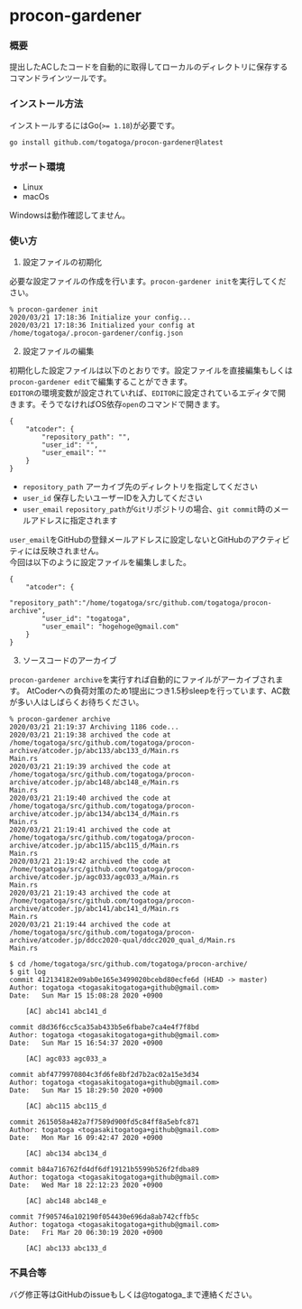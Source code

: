 # procon-gardener

### 概要
提出したACしたコードを自動的に取得してローカルのディレクトリに保存するコマンドラインツールです。

### インストール方法
インストールするにはGo(`>= 1.18`)が必要です。
```
go install github.com/togatoga/procon-gardener@latest
```

### サポート環境
- Linux
- macOs

Windowsは動作確認してません。

### 使い方

1. 設定ファイルの初期化

必要な設定ファイルの作成を行います。`procon-gardener init`を実行してください。
```
% procon-gardener init  
2020/03/21 17:18:36 Initialize your config...
2020/03/21 17:18:36 Initialized your config at  /home/togatoga/.procon-gardener/config.json
```

2. 設定ファイルの編集

初期化した設定ファイルは以下のとおりです。設定ファイルを直接編集もしくは`procon-gardener edit`で編集することができます。  
`EDITOR`の環境変数が設定されていれば、`EDITOR`に設定されているエディタで開きます。そうでなければOS依存`open`のコマンドで開きます。
```
{
	"atcoder": {
		"repository_path": "",
		"user_id": "",
		"user_email": ""
	}
}
```

- `repository_path` アーカイブ先のディレクトリを指定してください
- `user_id` 保存したいユーザーIDを入力してください
- `user_email` `repository_path`が`Git`リポジトリの場合、`git commit`時のメールアドレスに指定されます

`user_email`をGitHubの登録メールアドレスに設定しないとGitHubのアクティビティには反映されません。  
今回は以下のように設定ファイルを編集しました。
```
{
	"atcoder": {
		"repository_path":"/home/togatoga/src/github.com/togatoga/procon-archive",
		"user_id": "togatoga",
		"user_email": "hogehoge@gmail.com"
	}
}
```

3. ソースコードのアーカイブ

`procon-gardener archive`を実行すれば自動的にファイルがアーカイブされます。
AtCoderへの負荷対策のため1提出につき1.5秒sleepを行っています、AC数が多い人はしばらくお待ちください。  

```
% procon-gardener archive                                 
2020/03/21 21:19:37 Archiving 1186 code...
2020/03/21 21:19:38 archived the code at  /home/togatoga/src/github.com/togatoga/procon-archive/atcoder.jp/abc133/abc133_d/Main.rs
Main.rs
2020/03/21 21:19:39 archived the code at  /home/togatoga/src/github.com/togatoga/procon-archive/atcoder.jp/abc148/abc148_e/Main.rs
Main.rs
2020/03/21 21:19:40 archived the code at  /home/togatoga/src/github.com/togatoga/procon-archive/atcoder.jp/abc134/abc134_d/Main.rs
Main.rs
2020/03/21 21:19:41 archived the code at  /home/togatoga/src/github.com/togatoga/procon-archive/atcoder.jp/abc115/abc115_d/Main.rs
Main.rs
2020/03/21 21:19:42 archived the code at  /home/togatoga/src/github.com/togatoga/procon-archive/atcoder.jp/agc033/agc033_a/Main.rs
Main.rs
2020/03/21 21:19:43 archived the code at  /home/togatoga/src/github.com/togatoga/procon-archive/atcoder.jp/abc141/abc141_d/Main.rs
Main.rs
2020/03/21 21:19:44 archived the code at  /home/togatoga/src/github.com/togatoga/procon-archive/atcoder.jp/ddcc2020-qual/ddcc2020_qual_d/Main.rs
Main.rs

```


```
$ cd /home/togatoga/src/github.com/togatoga/procon-archive/
$ git log
commit 412134182e09ab0e165e3499020bcebd80ecfe6d (HEAD -> master)
Author: togatoga <togasakitogatoga+github@gmail.com>
Date:   Sun Mar 15 15:08:28 2020 +0900

    [AC] abc141 abc141_d

commit d8d36f6cc5ca35ab433b5e6fbabe7ca4e4f7f8bd
Author: togatoga <togasakitogatoga+github@gmail.com>
Date:   Sun Mar 15 16:54:37 2020 +0900

    [AC] agc033 agc033_a

commit abf4779970804c3fd6fe8bf2d7b2ac02a15e3d34
Author: togatoga <togasakitogatoga+github@gmail.com>
Date:   Sun Mar 15 18:29:50 2020 +0900

    [AC] abc115 abc115_d

commit 2615058a482a7f7589d900fd5c84ff8a5ebfc871
Author: togatoga <togasakitogatoga+github@gmail.com>
Date:   Mon Mar 16 09:42:47 2020 +0900

    [AC] abc134 abc134_d

commit b84a716762fd4df6df19121b5599b526f2fdba89
Author: togatoga <togasakitogatoga+github@gmail.com>
Date:   Wed Mar 18 22:12:23 2020 +0900

    [AC] abc148 abc148_e

commit 7f905746a102190f054430e696da8ab742cffb5c
Author: togatoga <togasakitogatoga+github@gmail.com>
Date:   Fri Mar 20 06:30:19 2020 +0900

    [AC] abc133 abc133_d

```

### 不具合等
バグ修正等はGitHubのissueもしくは@togatoga_まで連絡ください。
